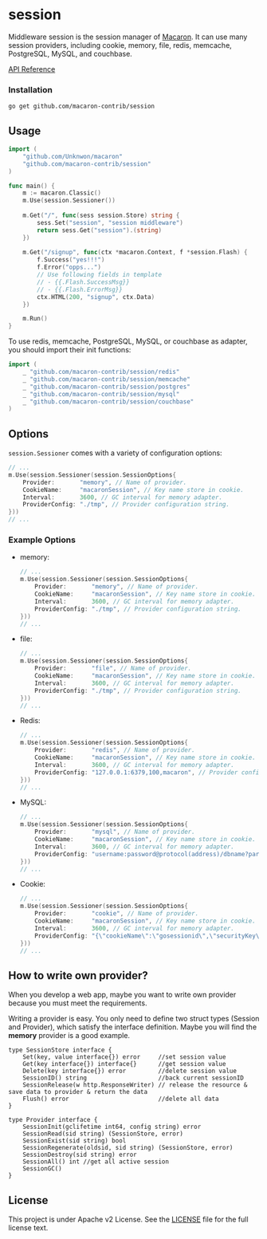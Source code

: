 session
=======

Middleware session is the session manager of [Macaron](https://github.com/Unknwon/macaron). It can use many session providers, including cookie, memory, file, redis, memcache, PostgreSQL, MySQL, and couchbase.

[API Reference](https://gowalker.org/github.com/macaron-contrib/session)

### Installation

	go get github.com/macaron-contrib/session

## Usage

```go
import (
	"github.com/Unknwon/macaron"
	"github.com/macaron-contrib/session"
)

func main() {
  	m := macaron.Classic()
  	m.Use(session.Sessioner())
	
	m.Get("/", func(sess session.Store) string {
		sess.Set("session", "session middleware")
		return sess.Get("session").(string)
	})
	
	m.Get("/signup", func(ctx *macaron.Context, f *session.Flash) {
		f.Success("yes!!!")
		f.Error("opps...")
		// Use following fields in template
		// - {{.Flash.SuccessMsg}}
		// - {{.Flash.ErrorMsg}}
		ctx.HTML(200, "signup", ctx.Data)
	})

	m.Run()
}
```

To use redis, memcache, PostgreSQL, MySQL, or couchbase as adapter, you should import their init functions:

```go
import (
	_ "github.com/macaron-contrib/session/redis"
	_ "github.com/macaron-contrib/session/memcache"
	_ "github.com/macaron-contrib/session/postgres"
	_ "github.com/macaron-contrib/session/mysql"
	_ "github.com/macaron-contrib/session/couchbase"
)
```

## Options

`session.Sessioner` comes with a variety of configuration options:

```go
// ...
m.Use(session.Sessioner(session.SessionOptions{
	Provider:		"memory", // Name of provider.
	CookieName:		"macaronSession", // Key name store in cookie.
	Interval:		3600, // GC interval for memory adapter.
	ProviderConfig:	"./tmp", // Provider configuration string.
}))
// ...
```

### Example Options

- memory:

	```go
	// ...
	m.Use(session.Sessioner(session.SessionOptions{
		Provider:		"memory", // Name of provider.
		CookieName:		"macaronSession", // Key name store in cookie.
		Interval:		3600, // GC interval for memory adapter.
		ProviderConfig:	"./tmp", // Provider configuration string.
	}))
	// ...
	```

- file:

	```go
	// ...
	m.Use(session.Sessioner(session.SessionOptions{
		Provider:		"file", // Name of provider.
		CookieName:		"macaronSession", // Key name store in cookie.
		Interval:		3600, // GC interval for memory adapter.
		ProviderConfig:	"./tmp", // Provider configuration string.
	}))
	// ...
	```

- Redis:

	```go
	// ...
	m.Use(session.Sessioner(session.SessionOptions{
		Provider:		"redis", // Name of provider.
		CookieName:		"macaronSession", // Key name store in cookie.
		Interval:		3600, // GC interval for memory adapter.
		ProviderConfig:	"127.0.0.1:6379,100,macaron", // Provider configuration string.
	}))
	// ...
	```

- MySQL:

	```go
	// ...
	m.Use(session.Sessioner(session.SessionOptions{
		Provider:		"mysql", // Name of provider.
		CookieName:		"macaronSession", // Key name store in cookie.
		Interval:		3600, // GC interval for memory adapter.
		ProviderConfig:	"username:password@protocol(address)/dbname?param=value", // Provider configuration string.
	}))
	// ...
	```

- Cookie:

	```go
	// ...
	m.Use(session.Sessioner(session.SessionOptions{
		Provider:		"cookie", // Name of provider.
		CookieName:		"macaronSession", // Key name store in cookie.
		Interval:		3600, // GC interval for memory adapter.
		ProviderConfig:	"{\"cookieName\":\"gosessionid\",\"securityKey\":\"beegocookiehashkey\"}", // Provider configuration string.
	}))
	// ...
	```

## How to write own provider?

When you develop a web app, maybe you want to write own provider because you must meet the requirements.

Writing a provider is easy. You only need to define two struct types 
(Session and Provider), which satisfy the interface definition. 
Maybe you will find the **memory** provider is a good example.

	type SessionStore interface {
		Set(key, value interface{}) error     //set session value
		Get(key interface{}) interface{}      //get session value
		Delete(key interface{}) error         //delete session value
		SessionID() string                    //back current sessionID
		SessionRelease(w http.ResponseWriter) // release the resource & save data to provider & return the data
		Flush() error                         //delete all data
	}
	
	type Provider interface {
		SessionInit(gclifetime int64, config string) error
		SessionRead(sid string) (SessionStore, error)
		SessionExist(sid string) bool
		SessionRegenerate(oldsid, sid string) (SessionStore, error)
		SessionDestroy(sid string) error
		SessionAll() int //get all active session
		SessionGC()
	}


## License

This project is under Apache v2 License. See the [LICENSE](LICENSE) file for the full license text.
